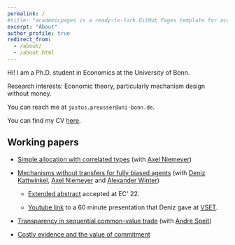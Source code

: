 ```yaml
---
permalink: /
#title: "academicpages is a ready-to-fork GitHub Pages template for academic personal websites"
excerpt: "About"
author_profile: true
redirect_from:
  - /about/
  - /about.html
---
```


Hi!
I am a Ph.D. student in Economics at the University of Bonn.

Research interests: Economic theory, particularly mechanism design without money.

You can reach me at `justus.preusser@uni-bonn.de`.

You can find my CV [here](https://jpreusser.github.io/files/cv.pdf).



<h2>Working papers</h2>

- [Simple allocation with correlated types](https://jpreusser.github.io/files/simple_allocation.pdf)
(with [Axel Niemeyer](https://sites.google.com/view/axelniemeyer))

<!--   - <details>
      <summary>Abstract</summary>    
        An object is allocated among a number of agents.
        The optimal allocation depends on the agents' information about their peers, but each agent wants the object for themself.
        Monetary transfers are unavailable.
        We consider mechanisms where it is a dominant strategy to report truthfully.
        We show that deterministic mechanisms do not generally suffice for implementation and optimality, and that anonymous mechanisms cannot meaningfully elicit information.
        However, there are simple mechanisms---jury mechanisms---that are optimal when there are three or fewer agents, approximately optimal in symmetric environments with many agents, and the only deterministic mechanisms satisfying a relaxed anonymity notion.
        In a jury mechanism, each agent is either a juror or a candidate.
        The jurors decide which candidate wins the object, but jurors never win.
    </details> -->


- [Mechanisms without transfers for fully biased agents](https://arxiv.org/pdf/2205.10910.pdf)
(with [Deniz Kattwinkel](https://sites.google.com/view/kattwinkel), [Axel Niemeyer](https://sites.google.com/view/axelniemeyer) and [Alexander Winter](https://www.bgse.uni-bonn.de/en/people/student-directory/2018/alexander-winter))

    - [Extended abstract](https://dl.acm.org/doi/10.1145/3490486.3538317) accepted at EC' 22.
    
    - [Youtube link](https://www.youtube.com/watch?v=0DAxMoHpAeA) to a 60 minute presentation that Deniz gave at [VSET](https://sites.google.com/view/vset).

<!--     - <details>
        <summary>Abstract</summary>
          A principal must decide between two options. Which one she prefers depends on the private information of two agents. One agent always prefers the first option; the other always prefers the second. Transfers are infeasible. One application of this setting is the efficient division of a fixed budget between two competing departments. We first characterize all implementable mechanisms under arbitrary correlation. Second, we study when there exists a mechanism that yields the principal a higher payoff than she could receive by choosing the ex-ante optimal decision without consulting the agents. In the budget example, such a profitable mechanism exists if and only if the information of one department is also relevant for the expected returns of the other department. We generalize this insight to derive necessary and sufficient conditions for the existence of a profitable mechanism in the n-agent allocation problem with independent types.
      </details>
 -->

- [Transparency in sequential common-value trade](https://jpreusser.github.io/files/preusser_speit-oct2022-transparency.pdf)
(with [Andre Speit](https://sites.google.com/view/andrespeit))

<!--   - <details>
      <summary>Abstract</summary>
      We consider the sale of a single indivisible common-value good in a dynamic market where short-lived buyers arrive over time. Buyers observe private signals about the value. The seller is initially uninformed and proposes the terms of trade. As time passes, all players learn about the value from delay in trade. Importantly, this learning process depends on what is made public about buyer-seller interactions. We compare the division of surplus across three transparency regimes that differ with respect to whether buyers observe the seller’s past actions or time-on-the-market. When the seller’s time-on-the-market but not the seller’s past actions are observable, and if buyers’ signals are sufficiently rich, then there is no perfect Bayesian equilibrium where the seller extracts the full surplus. In the other two regimes, where buyers observe either everything or nothing about the seller’s past actions and time-on-the-market, the seller extracts the full surplus in at least one equilibrium, no matter the signal structure.
    </details> -->


- [Costly evidence and the value of commitment](https://jpreusser.github.io/files/preusser-oct2022-evidence_commitment.pdf)

<!--   - <details>
      <summary>Abstract</summary>
      A principal has to accept or reject a proposal. The optimal decision depends on the verifiable type of an agent. The agent always wants the proposal to be accepted, and can influence the distribution of the type at a cost. If the principal does not have commitment power, the principal is typically no better off than when acting uninformedly. The principal can be strictly better off by committing to a mechanism. Optimally, the principal commits to sometimes rejecting the proposal when it is optimal to accept, and commit to sometimes accepting the proposal when it is optimal to reject.
    </details> -->
